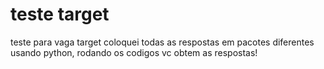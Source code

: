 # teste target

teste para vaga target
coloquei todas as respostas em  pacotes diferentes usando python, rodando os codigos vc obtem as respostas!


